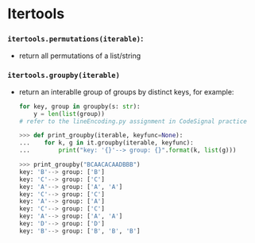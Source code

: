 # Itertools

### `itertools.permutations(iterable)`:

- return all permutations of a list/string

### `itertools.groupby(iterable)`

* return an interablle group of groups by distinct keys, for example:

  ```python
  for key, group in groupby(s: str):
      y = len(list(group))
  # refer to the lineEncoding.py assignment in CodeSignal practice
  ```

  ```python
  >>> def print_groupby(iterable, keyfunc=None):
  ...    for k, g in it.groupby(iterable, keyfunc):
  ...        print("key: '{}'--> group: {}".format(k, list(g)))
  ```

  ```python
  >>> print_groupby("BCAACACAADBBB")
  key: 'B'--> group: ['B']
  key: 'C'--> group: ['C']
  key: 'A'--> group: ['A', 'A']
  key: 'C'--> group: ['C']
  key: 'A'--> group: ['A']
  key: 'C'--> group: ['C']
  key: 'A'--> group: ['A', 'A']
  key: 'D'--> group: ['D']
  key: 'B'--> group: ['B', 'B', 'B']
  ```

  

